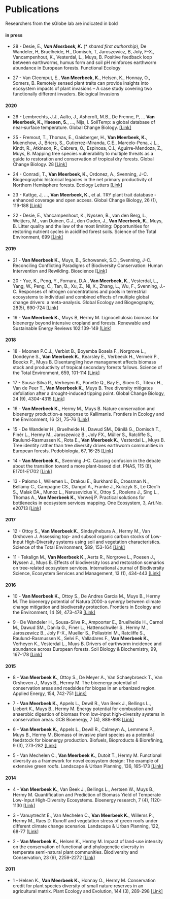 # Publications
Researchers from the sGlobe lab are indicated in bold

#### in press

* 28 - Desie, E.*, **Van Meerbeek, K.*** (* *shared first authorship*), De Wandeler, H, Bruelheide, H., Domisch, T, Jaroszewicz, B, Joly, F-X., Vancampenhout, K., Vesterdal, L., Muys, B. Positive feedback loop between earthworms, humus form and soil pH reinforces earthworm abundance in European forests. Functional Ecology 

* 27 - Van Cleemput, E., **Van Meerbeek, K.**, Helsen, K., Honnay, O., Somers, B. Remotely sensed plant traits can provide insights into ecosystem impacts of plant invasions – A case study covering two functionally different invaders. Biological Invasions

#### 2020

* 26 - Lembrechts, J.J., Aalto, J., Ashcroft, M.B., De Frenne, P, … **Van Meerbeek, K., Haesen, S.**, …, Nijs, I. SoilTemp: a global database of near‐surface temperature. Global Change Biology. [[Link]](https://onlinelibrary.wiley.com/doi/full/10.1111/gcb.15123)

* 25 - Fremout, T., Thomas, E., Gaisberger, H., **Van Meerbeek, K.**, Muenchow, J., Briers, S., Gutierrez-Miranda, C.E., Marcelo-Pena, J.L., Kindt, R., Atkinson, R., Cabrera, O., Espinosa, C.I., Aguirre-Mendoza, Z., Muys, B. Mapping tree species vulnerability to multiple threats as a guide to restoration and conservation of tropical dry forests. Global Change Biology. 28 [[Link]](https://onlinelibrary.wiley.com/doi/full/10.1111/gcb.15028)

* 24 - Conradi, T., **Van Meerbeek, K.**, Ordonez, A., Svenning, J-C. Biogeographic historical legacies in the net primary productivity of Northern Hemisphere forests. Ecology Letters [[Link]](https://onlinelibrary.wiley.com/doi/full/10.1111/ele.13481)

* 23 - Kattge, J, …, **Van Meerbeek, K.**, et al. TRY plant trait database - enhanced coverage and open access. Global Change Biology, 26 (1), 119-188 [[Link]](https://onlinelibrary.wiley.com/doi/full/10.1111/gcb.14904)

* 22 - Desie, E., Vancampenhout, K., Nyssen, B., van den Berg, L., Weijters, M., van Duinen, G.J., den Ouden, J., **Van Meerbeek, K.**, Muys, B. Litter quality and the law of the most limiting: Opportunities for restoring nutrient cycles in acidified forest soils. Science of the Total Environment, 699 [[Link]](https://www.sciencedirect.com/science/article/pii/S0048969719343748)

#### 2019

* 21 - **Van Meerbeek K.**, Muys, B., Schowanek, S.D., Svenning, J-C. Reconciling Conflicting Paradigms of Biodiversity Conservation: Human Intervention and Rewilding. Bioscience [[Link]](https://academic.oup.com/bioscience/article/69/12/997/5580749)

* 20 - Yue, K., Peng, Y., Fornara, D.A., **Van Meerbeek, K.**, Vesterdal, L., Yang, W., Peng, C., Tan, B., Xu, Z., Ni, X., Zhang, L., Wu, F., Svenning, J.-C. Responses of nitrogen concentrations and pools in terrestrial ecosystems to individual and combined effects of multiple global change drivers: a meta-analysis. Global Ecology and Biogeography, 28(5), 690-724 [[Link]](https://onlinelibrary.wiley.com/doi/full/10.1111/geb.12884)

* 19 - **Van Meerbeek K.**, Muys B, Hermy M. Lignocellulosic biomass for bioenergy beyond intensive cropland and forests. Renewable and Sustainable Energy Reviews 102:139-149 [[Link]](https://www.sciencedirect.com/science/article/pii/S1364032118308049)

#### 2018

* 18 - Moonen P.C.J., Verbist B., Boyemba Bosela F., Norgrove L., Dondeyne S., **Van Meerbeek K.**, Kearsley E., Verbeeck H., Vermeir P., Boeckx P., Muys B. Disentangling how management affects biomass stock and productivity of tropical secondary forests fallows. Science of the Total Environment, 659, 101-114 [[Link]](https://www.sciencedirect.com/science/article/pii/S0048969718349702)

* 17 - Sousa-Silva R., Verheyen K., Ponette Q., Bay E., Sioen G., Titeux H., Van de Peer T., **Van Meerbeek K.**, Muys B. Tree diversity mitigates defoliation after a drought-induced tipping point. Global Change Biology, 24 (9), 4304-4315 [[Link]](https://onlinelibrary.wiley.com/doi/full/10.1111/gcb.14326)

* 16 - **Van Meerbeek K.**, Hermy M., Muys B. Nature conservation and bioenergy production-a response to Kallimanis. Frontiers in Ecology and the Environment, 16 (2), 75-76 [[Link]](https://esajournals.onlinelibrary.wiley.com/doi/10.1002/fee.1768)

* 15 - De Wandeler H., Bruelheide H., Dawud SM., Dănilă G., Domisch T., Finér L., Hermy M., Jaroszewicz B., Joly FX., Müller S., Ratcliffe S., Raulund-Rasmussen K., Rota E., **Van Meerbeek K.**, Vesterdal L., Muys B. Tree identity rather than tree diversity drives earthworm communities in European forests. Pedobiologia, 67, 16-25 [[Link]](https://www.sciencedirect.com/science/article/pii/S0031405617301889)

* 14 - **Van Meerbeek K.**, Svenning J-C. Causing confusion in the debate about the transition toward a more plant-based diet. PNAS, 115 (8), E1701-E1702 [[Link]](https://www.pnas.org/content/115/8/E1701)

* 13 - Palomo I., Willemen L., Drakou E., Burkhard B., Crossman N., Bellamy C., Campagne CS., Dangol A., Franke J., Kulczyk S., Le Clec'h S., Malak DA., Munoz L., Narusevicius V., Ottoy S., Roelens J., Sing L., Thomas A., **Van Meerbeek K.**, Verweij P. Practical solutions for bottlenecks in ecosystem services mapping. One Ecosystem, 3, Art.No. e20713 [[Link]](https://oneecosystem.pensoft.net/article/20713/)

#### 2017
* 12 - Ottoy S., **Van Meerbeek K.**, Sindayihebura A., Hermy M., Van Orshoven J. Assessing top- and subsoil organic carbon stocks of Low-Input High-Diversity systems using soil and vegetation characteristics. Science of the Total Environment, 589, 153-164 [[Link]](https://www.sciencedirect.com/science/article/pii/S0048969717303649)

* 11 - Tekalign M., **Van Meerbeek K.**, Aerts R., Norgrove L., Poesen J., Nyssen J., Muys B. Effects of biodiversity loss and restoration scenarios on tree-related ecosystem services. International Journal of Biodiversity Science, Ecosystem Services and Management, 13 (1), 434-443 [[Link]](https://www.tandfonline.com/doi/full/10.1080/21513732.2017.1399929)

#### 2016
* 10 - **Van Meerbeek K.**, Ottoy S., De Andres Garcia M., Muys B., Hermy M. The bioenergy potential of Natura 2000-a synergy between climate change mitigation and biodiversity protection. Frontiers in Ecology and the Environment, 14 (9), 473-478 [[Link]](https://esajournals.onlinelibrary.wiley.com/doi/full/10.1002/fee.1425)

* 9 - De Wandeler H., Sousa-Silva R., Ampoorter E., Bruelheide H., Carnol M., Dawud SM., Danila G., Finer L., Hattenschwiler S., Hermy M., Jaroszewicz B., Joly F-X., Mueller S., Pollastrini M., Ratcliffe S., Raulund-Rasmussen K., Selvi F., Valladares F., **Van Meerbeek K.**, Verheyen K., Vesterdal L., Muys B. Drivers of earthworm incidence and abundance across European forests. Soil Biology & Biochemistry, 99, 167-178 [[Link]](https://www.sciencedirect.com/science/article/pii/S0038071716300736)

#### 2015
* 8 - **Van Meerbeek K.**, Ottoy S., De Meyer A., Van Schaeybroeck T., Van Orshoven J., Muys B., Hermy M. The bioenergy potential of conservation areas and roadsides for biogas in an urbanized region. Applied Energy, 154, 742-751 [[Link]](https://www.sciencedirect.com/science/article/pii/S0306261915006005)

* 7 - **Van Meerbeek K.**, Appels L., Dewil R., Van Beek J., Bellings L., Liebert K., Muys B., Hermy M. Energy potential for combustion and anaerobic digestion of biomass from low-input high-diversity systems in conservation areas. GCB Bioenergy, 7 (4), 888-898 [[Link]](https://onlinelibrary.wiley.com/doi/full/10.1111/gcbb.12208)

* 6 - **Van Meerbeek K.**, Appels L., Dewil R., Calmeyn A., Lemmens P., Muys B., Hermy M. Biomass of invasive plant species as a potential feedstock for bioenergy production. Biofuels, Bioproducts & Biorefining, 9 (3), 273-282 [[Link]](https://onlinelibrary.wiley.com/doi/full/10.1002/bbb.1539)

* 5 - Van Mechelen C., **Van Meerbeek K.**, Dutoit T., Hermy M. Functional diversity as a framework for novel ecosystem design: The example of extensive green roofs. Landscape & Urban Planning, 136, 165-173 [[Link]](https://www.sciencedirect.com/science/article/pii/S0169204614003065)

#### 2014
* 4 - **Van Meerbeek K.**, Van Beek J., Bellings L., Aertsen W., Muys B., Hermy M. Quantification and Prediction of Biomass Yield of Temperate Low-Input High-Diversity Ecosystems. Bioenergy research, 7 (4), 1120-1130 [[Link]](https://link.springer.com/article/10.1007/s12155-014-9444-6)

* 3 - Vanuytrecht E., Van Mechelen C., **Van Meerbeek K.**, Willems P., Hermy M., Raes D. Runoff and vegetation stress of green roofs under different climate change scenarios. Landscape & Urban Planning, 122, 68-77 [[Link]](https://www.sciencedirect.com/science/article/pii/S0169204613002090)

* 2 - **Van Meerbeek K.**, Helsen K., Hermy M. Impact of land-use intensity on the conservation of functional and phylogenetic diversity in temperate semi-natural plant communities. Biodiversity and Conservation, 23 (9), 2259-2272 [[Link]](https://link.springer.com/article/10.1007/s10531-014-0720-8)

#### 2011
* 1 -  Helsen K., **Van Meerbeek K.**, Honnay O., Hermy M. Conservation credit for plant species diversity of small nature reserves in an agricultural matrix. Plant Ecology and Evolution, 144 (3), 289-298 [[Link]](https://www.researchgate.net/publication/233627194_Conservation_credit_for_plant_species_diversity_of_small_nature_reserves_in_an_agricultural_matrix)

